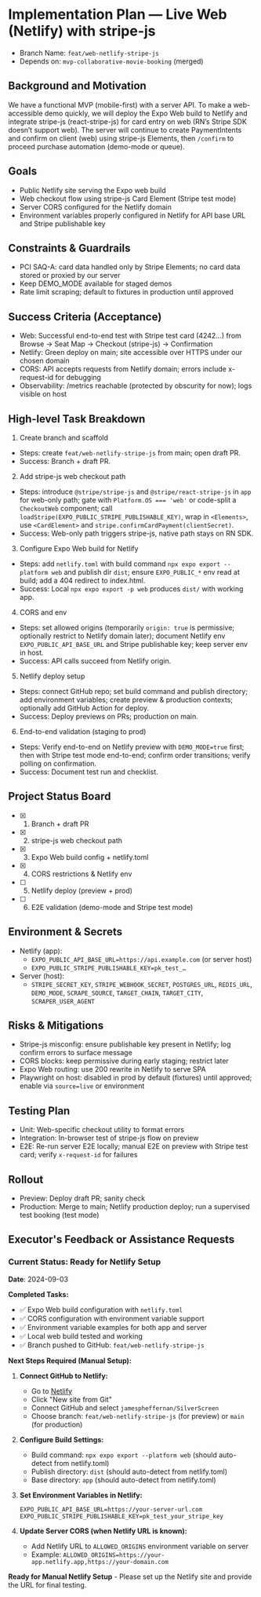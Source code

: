 # Implementation Plan — Live Web (Netlify) with stripe-js

- Branch Name: `feat/web-netlify-stripe-js`
- Depends on: `mvp-collaborative-movie-booking` (merged)

## Background and Motivation
We have a functional MVP (mobile-first) with a server API. To make a web-accessible demo quickly, we will deploy the Expo Web build to Netlify and integrate stripe-js (react-stripe-js) for card entry on web (RN’s Stripe SDK doesn’t support web). The server will continue to create PaymentIntents and confirm on client (web) using stripe-js Elements, then `/confirm` to proceed purchase automation (demo-mode or queue).

## Goals
- Public Netlify site serving the Expo web build
- Web checkout flow using stripe-js Card Element (Stripe test mode)
- Server CORS configured for the Netlify domain
- Environment variables properly configured in Netlify for API base URL and Stripe publishable key

## Constraints & Guardrails
- PCI SAQ-A: card data handled only by Stripe Elements; no card data stored or proxied by our server
- Keep DEMO_MODE available for staged demos
- Rate limit scraping; default to fixtures in production until approved

## Success Criteria (Acceptance)
- Web: Successful end-to-end test with Stripe test card (4242…) from Browse → Seat Map → Checkout (stripe-js) → Confirmation
- Netlify: Green deploy on main; site accessible over HTTPS under our chosen domain
- CORS: API accepts requests from Netlify domain; errors include x-request-id for debugging
- Observability: /metrics reachable (protected by obscurity for now); logs visible on host

## High-level Task Breakdown
1) Create branch and scaffold
- Steps: create `feat/web-netlify-stripe-js` from main; open draft PR.
- Success: Branch + draft PR.

2) Add stripe-js web checkout path
- Steps: introduce `@stripe/stripe-js` and `@stripe/react-stripe-js` in `app` for web-only path; gate with `Platform.OS === 'web'` or code-split a `CheckoutWeb` component; call `loadStripe(EXPO_PUBLIC_STRIPE_PUBLISHABLE_KEY)`, wrap in `<Elements>`, use `<CardElement>` and `stripe.confirmCardPayment(clientSecret)`.
- Success: Web-only path triggers stripe-js, native path stays on RN SDK.

3) Configure Expo Web build for Netlify
- Steps: add `netlify.toml` with build command `npx expo export --platform web` and publish dir `dist`; ensure `EXPO_PUBLIC_*` env read at build; add a 404 redirect to index.html.
- Success: Local `npx expo export -p web` produces `dist/` with working app.

4) CORS and env
- Steps: set allowed origins (temporarily `origin: true` is permissive; optionally restrict to Netlify domain later); document Netlify env `EXPO_PUBLIC_API_BASE_URL` and Stripe publishable key; keep server env in host.
- Success: API calls succeed from Netlify origin.

5) Netlify deploy setup
- Steps: connect GitHub repo; set build command and publish directory; add environment variables; create preview & production contexts; optionally add GitHub Action for deploy.
- Success: Deploy previews on PRs; production on main.

6) End-to-end validation (staging to prod)
- Steps: Verify end-to-end on Netlify preview with `DEMO_MODE=true` first; then with Stripe test mode end-to-end; confirm order transitions; verify polling on confirmation.
- Success: Document test run and checklist.

## Project Status Board
- [x] 1) Branch + draft PR
- [x] 2) stripe-js web checkout path
- [x] 3) Expo Web build config + netlify.toml
- [x] 4) CORS restrictions & Netlify env
- [ ] 5) Netlify deploy (preview + prod)
- [ ] 6) E2E validation (demo-mode and Stripe test mode)

## Environment & Secrets
- Netlify (app):
  - `EXPO_PUBLIC_API_BASE_URL=https://api.example.com` (or server host)
  - `EXPO_PUBLIC_STRIPE_PUBLISHABLE_KEY=pk_test_…`
- Server (host):
  - `STRIPE_SECRET_KEY`, `STRIPE_WEBHOOK_SECRET`, `POSTGRES_URL`, `REDIS_URL`, `DEMO_MODE`, `SCRAPE_SOURCE`, `TARGET_CHAIN`, `TARGET_CITY`, `SCRAPER_USER_AGENT`

## Risks & Mitigations
- Stripe-js misconfig: ensure publishable key present in Netlify; log confirm errors to surface message
- CORS blocks: keep permissive during early staging; restrict later
- Expo Web routing: use 200 rewrite in Netlify to serve SPA
- Playwright on host: disabled in prod by default (fixtures) until approved; enable via `source=live` or environment

## Testing Plan
- Unit: Web-specific checkout utility to format errors
- Integration: In-browser test of stripe-js flow on preview
- E2E: Re-run server E2E locally; manual E2E on preview with Stripe test card; verify `x-request-id` for failures

## Rollout
- Preview: Deploy draft PR; sanity check
- Production: Merge to main; Netlify production deploy; run a supervised test booking (test mode)

## Executor's Feedback or Assistance Requests

### Current Status: Ready for Netlify Setup
**Date**: 2024-09-03

**Completed Tasks:**
- ✅ Expo Web build configuration with `netlify.toml` 
- ✅ CORS configuration with environment variable support
- ✅ Environment variable examples for both app and server
- ✅ Local web build tested and working
- ✅ Branch pushed to GitHub: `feat/web-netlify-stripe-js`

**Next Steps Required (Manual Setup):**
1. **Connect GitHub to Netlify:**
   - Go to [Netlify](https://app.netlify.com)
   - Click "New site from Git"
   - Connect GitHub and select `jamespheffernan/SilverScreen`
   - Choose branch: `feat/web-netlify-stripe-js` (for preview) or `main` (for production)

2. **Configure Build Settings:**
   - Build command: `npx expo export --platform web` (should auto-detect from netlify.toml)
   - Publish directory: `dist` (should auto-detect from netlify.toml)
   - Base directory: `app` (should auto-detect from netlify.toml)

3. **Set Environment Variables in Netlify:**
   ```
   EXPO_PUBLIC_API_BASE_URL=https://your-server-url.com
   EXPO_PUBLIC_STRIPE_PUBLISHABLE_KEY=pk_test_your_stripe_key
   ```

4. **Update Server CORS (when Netlify URL is known):**
   - Add Netlify URL to `ALLOWED_ORIGINS` environment variable on server
   - Example: `ALLOWED_ORIGINS=https://your-app.netlify.app,https://your-domain.com`

**Ready for Manual Netlify Setup** - Please set up the Netlify site and provide the URL for final testing.
